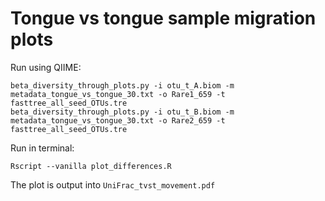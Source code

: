 # Tongue vs tongue sample migration plots

Run using QIIME:

```
beta_diversity_through_plots.py -i otu_t_A.biom -m metadata_tongue_vs_tongue_30.txt -o Rare1_659 -t fasttree_all_seed_OTUs.tre
beta_diversity_through_plots.py -i otu_t_B.biom -m metadata_tongue_vs_tongue_30.txt -o Rare2_659 -t fasttree_all_seed_OTUs.tre
```

Run in terminal:

```
Rscript --vanilla plot_differences.R
```

The plot is output into `UniFrac_tvst_movement.pdf`

